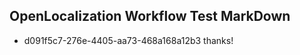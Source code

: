 ## OpenLocalization Workflow Test MarkDown
* d091f5c7-276e-4405-aa73-468a168a12b3 thanks!

<!--HONumber=Sep16_HO1-->


